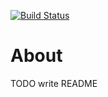 [![Build Status](https://travis-ci.com/connor-work/protoc-gen-delphi.svg?branch=master)](https://travis-ci.com/connor-work/protoc-gen-delphi)

# About
TODO write README
